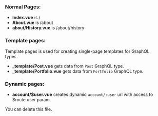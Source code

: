 ### Normal Pages:
- **Index.vue** is /
- **About.vue** is /about
- **about/History.vue** is /about/history

### Template pages:
Template pages is used for creating single-page templates for GraphQL types.
- **_template/Post.vue** gets data from `Post` GraphQL type.
- **_template/Portfolio.vue** gets data from `Portfolio` GraphQL type.
### Dynamic pages:
- **account/$user.vue** creates dynamic `account/:user` url with access to $route.user param.

You can delete this file.